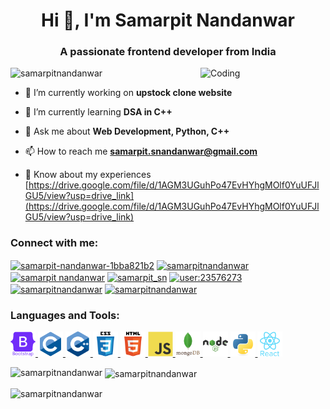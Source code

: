 <h1 align="center">Hi 👋, I'm Samarpit Nandanwar</h1>
<h3 align="center">A passionate frontend developer from India</h3>
<img align="right" alt="Coding" width="200" src="https://cdn.dribbble.com/users/1162077/screenshots/3848914/programmer.gif">

<p align="left"> <img src="https://komarev.com/ghpvc/?username=samarpitnandanwar&label=Profile%20views&color=0e75b6&style=flat" alt="samarpitnandanwar" /> </p>

- 🔭 I’m currently working on **upstock clone website**

- 🌱 I’m currently learning **DSA in C++**

- 💬 Ask me about **Web Development, Python, C++**

- 📫 How to reach me **samarpit.snandanwar@gmail.com**

- 📄 Know about my experiences [https://drive.google.com/file/d/1AGM3UGuhPo47EvHYhgMOlf0YuUFJlGU5/view?usp=drive_link](https://drive.google.com/file/d/1AGM3UGuhPo47EvHYhgMOlf0YuUFJlGU5/view?usp=drive_link)

<h3 align="left">Connect with me:</h3>
<p align="left">
<a href="https://linkedin.com/in/samarpit-nandanwar-1bba821b2" target="blank"><img align="center" src="https://raw.githubusercontent.com/rahuldkjain/github-profile-readme-generator/master/src/images/icons/Social/linked-in-alt.svg" alt="samarpit-nandanwar-1bba821b2" height="30" width="40" /></a>
<a href="https://instagram.com/samarpitnandanwar" target="blank"><img align="center" src="https://raw.githubusercontent.com/rahuldkjain/github-profile-readme-generator/master/src/images/icons/Social/instagram.svg" alt="samarpitnandanwar" height="30" width="40" /></a>
<a href="https://www.youtube.com/c/samarpit nandanwar" target="blank"><img align="center" src="https://raw.githubusercontent.com/rahuldkjain/github-profile-readme-generator/master/src/images/icons/Social/youtube.svg" alt="samarpit nandanwar" height="30" width="40" /></a>
<a href="https://twitter.com/samarpit_sn" target="blank"><img align="center" src="https://raw.githubusercontent.com/rahuldkjain/github-profile-readme-generator/master/src/images/icons/Social/twitter.svg" alt="samarpit_sn" height="30" width="40" /></a>
<a href="https://stackoverflow.com/users/23576273/samarpit-nandanwar" target="blank"><img align="center" src="https://raw.githubusercontent.com/rahuldkjain/github-profile-readme-generator/master/src/images/icons/Social/stack-overflow.svg" alt="user:23576273" height="30" width="40" /></a>
<a href="https://www.leetcode.com/samarpitnandanwar" target="blank"><img align="center" src="https://raw.githubusercontent.com/rahuldkjain/github-profile-readme-generator/master/src/images/icons/Social/leet-code.svg" alt="samarpitnandanwar" height="30" width="40" /></a>
<a href="https://codepen.io/samarpitnandanwar" target="blank"><img align="center" src="https://raw.githubusercontent.com/rahuldkjain/github-profile-readme-generator/master/src/images/icons/Social/codepen.svg" alt="samarpitnandanwar" height="30" width="40" /></a>
</p>

<h3 align="left">Languages and Tools:</h3>
<p align="left"> <a href="https://getbootstrap.com" target="_blank" rel="noreferrer"> <img src="https://raw.githubusercontent.com/devicons/devicon/master/icons/bootstrap/bootstrap-plain-wordmark.svg" alt="bootstrap" width="40" height="40"/> </a> <a href="https://www.cprogramming.com/" target="_blank" rel="noreferrer"> <img src="https://raw.githubusercontent.com/devicons/devicon/master/icons/c/c-original.svg" alt="c" width="40" height="40"/> </a> <a href="https://www.w3schools.com/cpp/" target="_blank" rel="noreferrer"> <img src="https://raw.githubusercontent.com/devicons/devicon/master/icons/cplusplus/cplusplus-original.svg" alt="cplusplus" width="40" height="40"/> </a> <a href="https://www.w3schools.com/css/" target="_blank" rel="noreferrer"> <img src="https://raw.githubusercontent.com/devicons/devicon/master/icons/css3/css3-original-wordmark.svg" alt="css3" width="40" height="40"/> </a> <a href="https://www.w3.org/html/" target="_blank" rel="noreferrer"> <img src="https://raw.githubusercontent.com/devicons/devicon/master/icons/html5/html5-original-wordmark.svg" alt="html5" width="40" height="40"/> </a> <a href="https://developer.mozilla.org/en-US/docs/Web/JavaScript" target="_blank" rel="noreferrer"> <img src="https://raw.githubusercontent.com/devicons/devicon/master/icons/javascript/javascript-original.svg" alt="javascript" width="40" height="40"/> </a> <a href="https://www.mongodb.com/" target="_blank" rel="noreferrer"> <img src="https://raw.githubusercontent.com/devicons/devicon/master/icons/mongodb/mongodb-original-wordmark.svg" alt="mongodb" width="40" height="40"/> </a> <a href="https://nodejs.org" target="_blank" rel="noreferrer"> <img src="https://raw.githubusercontent.com/devicons/devicon/master/icons/nodejs/nodejs-original-wordmark.svg" alt="nodejs" width="40" height="40"/> </a> <a href="https://www.python.org" target="_blank" rel="noreferrer"> <img src="https://raw.githubusercontent.com/devicons/devicon/master/icons/python/python-original.svg" alt="python" width="40" height="40"/> </a> <a href="https://reactjs.org/" target="_blank" rel="noreferrer"> <img src="https://raw.githubusercontent.com/devicons/devicon/master/icons/react/react-original-wordmark.svg" alt="react" width="40" height="40"/> </a> </p>

<p><img align="left" src="https://github-readme-stats.vercel.app/api/top-langs?username=samarpitnandanwar&show_icons=true&locale=en&layout=compact" alt="samarpitnandanwar" /></p>

<p>&nbsp;<img align="center" src="https://github-readme-stats.vercel.app/api?username=samarpitnandanwar&show_icons=true&locale=en" alt="samarpitnandanwar" /></p>

<p><img align="center" src="https://github-readme-streak-stats.herokuapp.com/?user=samarpitnandanwar&" alt="samarpitnandanwar" /></p>
